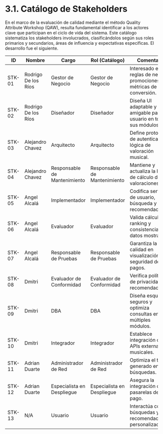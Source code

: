 # 3.1. Catálogo de Stakeholders

En el marco de la evaluación de calidad mediante el método Quality Attribute Workshop (QAW), resulta fundamental identificar a los actores clave que participan en el ciclo de vida del sistema. Este catálogo sistematiza los stakeholders involucrados, clasificándolos según sus roles primarios y secundarios, áreas de influencia y expectativas específicas. El desarrollo fue el siguiente.

| ID      | Nombre              | Cargo                          | Rol (Catálogo)               | Comentario                                                                 |
|---------|---------------------|--------------------------------|------------------------------|----------------------------------------------------------------------------|
| STK-01  | Rodrigo De los Ríos | Gestor de Negocio              | Gestor de Negocio            | Interesado en reglas de negocio, promociones y métricas de conversión.    |
| STK-02  | Rodrigo De los Ríos | Diseñador                      | Diseñador                    | Diseña UI adaptable y amigable para el usuario en todos sus módulos.       |
| STK-03  | Alejandro Chavez    | Arquitecto                     | Arquitecto                   | Define protocolos de autenticación y lógica de valoración musical.        |
| STK-04  | Alejandro Chavez    | Responsable de Mantenimiento   | Responsable de Mantenimiento | Mantiene y actualiza la lógica de cálculo de valoraciones.                |
| STK-05  | Angel Alcalá        | Implementador                  | Implementador                | Codifica servicios de usuario, búsqueda y recomendaciones.                |
| STK-06  | Angel Alcalá        | Evaluador                      | Evaluador                    | Valida cálculos de ranking y consistencia de datos mostrados.             |
| STK-07  | Angel Alcalá        | Responsable de Pruebas         | Responsable de Pruebas       | Garantiza la calidad en visualización y seguridad de pagos.               |
| STK-08  | Dmitri              | Evaluador de Conformidad       | Evaluador de Conformidad     | Verifica políticas de privacidad en recomendaciones.                      |
| STK-09  | Dmitri             | DBA                            | DBA                          | Diseña esquemas seguros y optimiza consultas en múltiples módulos.        |
| STK-10  | Dmitri             | Integrador                     | Integrador                   | Establece integración con APIs externas musicales.                        |
| STK-11  | Adrian Duarte       | Administrador de Red           | Administrador de Red         | Optimiza el tráfico generado en búsquedas.                                |
| STK-12  | Adrian Duarte       | Especialista en Despliegue     | Especialista en Despliegue   | Asegura la integración con pasarelas de pago.                             |
| STK-13  | N/A                 | Usuario                        | Usuario                      | Interactúa con búsquedas y recomendaciones personalizadas.                |